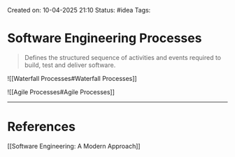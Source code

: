 Created on: 10-04-2025 21:10
Status: #idea
Tags:
# Software Engineering Processes
> Defines the structured sequence of activities and events required to build, test and deliver software.

![[Waterfall Processes#Waterfall Processes]]


![[Agile Processes#Agile Processes]]

-----------------
# References
[[Software Engineering:  A Modern Approach]]